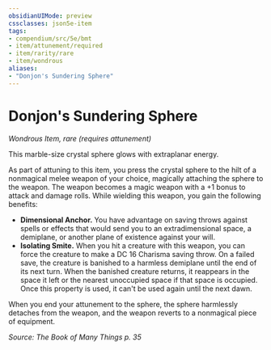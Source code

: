 ```yaml
---
obsidianUIMode: preview
cssclasses: json5e-item
tags:
- compendium/src/5e/bmt
- item/attunement/required
- item/rarity/rare
- item/wondrous
aliases: 
- "Donjon's Sundering Sphere"
---
```

# Donjon's Sundering Sphere
*Wondrous Item, rare (requires attunement)*  


This marble-size crystal sphere glows with extraplanar energy.

As part of attuning to this item, you press the crystal sphere to the hilt of a nonmagical melee weapon of your choice, magically attaching the sphere to the weapon. The weapon becomes a magic weapon with a +1 bonus to attack and damage rolls. While wielding this weapon, you gain the following benefits:

- **Dimensional Anchor.** You have advantage on saving throws against spells or effects that would send you to an extradimensional space, a demiplane, or another plane of existence against your will.  
- **Isolating Smite.** When you hit a creature with this weapon, you can force the creature to make a DC 16 Charisma saving throw. On a failed save, the creature is banished to a harmless demiplane until the end of its next turn. When the banished creature returns, it reappears in the space it left or the nearest unoccupied space if that space is occupied. Once this property is used, it can't be used again until the next dawn.  

When you end your attunement to the sphere, the sphere harmlessly detaches from the weapon, and the weapon reverts to a nonmagical piece of equipment.

*Source: The Book of Many Things p. 35*